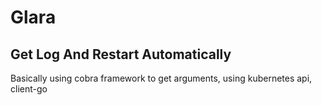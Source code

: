 
# Glara 

## Get Log And Restart Automatically

Basically using cobra framework to get arguments, using kubernetes api, client-go

